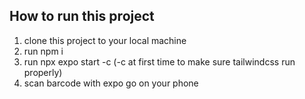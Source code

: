 ## How to run this project
1. clone this project to your local machine
2. run npm i
3. run npx expo start -c (-c at first time to make sure tailwindcss run properly)
4. scan barcode with expo go on your phone

